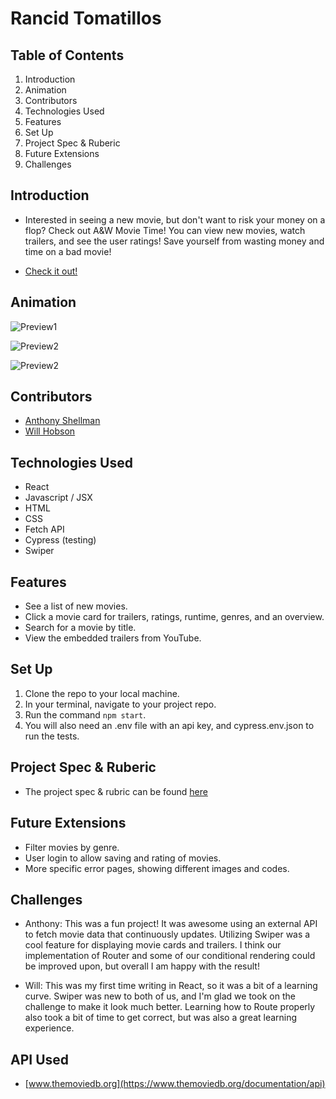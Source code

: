# Rancid Tomatillos

## Table of Contents

1. Introduction
2. Animation
3. Contributors
4. Technologies Used
5. Features
6. Set Up
7. Project Spec & Ruberic
8. Future Extensions
9. Challenges


## Introduction

 - Interested in seeing a new movie, but don't want to risk your money on a flop? Check out A&W Movie Time! You can view new movies, watch trailers, and see the user ratings! Save yourself from wasting money and time on a bad movie!

 - [Check it out!](rancid-tomatillos-ivory.vercel.app)

 ## Animation

![Preview1](https://user-images.githubusercontent.com/100455148/198463038-1d6be2ef-1370-4146-9fa9-a89feae797d5.gif)

![Preview2](https://user-images.githubusercontent.com/100455148/198463499-74cbff2e-fbef-4a82-923e-8733e69e6c8c.gif)

![Preview2](https://user-images.githubusercontent.com/100455148/198463876-7ee4afc8-4f33-4ee0-8d5e-604984b2e09c.gif)

 ## Contributors

 - [Anthony Shellman](https://github.com/Ant-Shell)
 - [Will Hobson](https://github.com/willhobson85)
 

## Technologies Used

 - React
 - Javascript / JSX
 - HTML
 - CSS
 - Fetch API
 - Cypress (testing)
 - Swiper
  

## Features

 - See a list of new movies.
 - Click a movie card for trailers, ratings, runtime, genres, and an overview.
 - Search for a movie by title.
 - View the embedded trailers from YouTube.

## Set Up

 1. Clone the repo to your local machine.
 2. In your terminal, navigate to your project repo.
 3. Run the command `npm start`.
 4. You will also need an .env file with an api key, and cypress.env.json to run the tests.

## Project Spec & Ruberic

 - The project spec & rubric can be found [here](https://frontend.turing.edu/projects/module-3/rancid-tomatillos-v3.html)

 ## Future Extensions
 
 - Filter movies by genre. 
 - User login to allow saving and rating of movies.
 - More specific error pages, showing different images and codes.

## Challenges

- Anthony: This was a fun project! It was awesome using an external API to fetch movie data that continuously updates. Utilizing Swiper was a cool feature for displaying movie cards and trailers. I think our implementation of Router and some of our conditional rendering could be improved upon, but overall I am happy with the result!  

- Will: This was my first time writing in React, so it was a bit of a learning curve. Swiper was new to both of us, and I'm glad we took on the challenge to make it look much better. Learning how to Route properly also took a bit of time to get correct, but was also a great learning experience.

## API Used

- [www.themoviedb.org](https://www.themoviedb.org/documentation/api)
